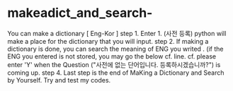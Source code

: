 # makeadict_and_search-
You can make a dictionary [ Eng-Kor ]
step 1. Enter 1. (사전 등록) python will make a place for the dictionary that you will input.
step 2. If making a dictionary is done, you can search the meaning of ENG you writed .
        (if the ENG you entered is not stored, you may go the below cf. line.
        cf. please enter 'Y' when the Question ("사전에 없는 단어입니다. 등록하시겠습니까?") is coming up.
step 4. Last step is the end of MaKing a Dictionary and Search by Yourself.
Try and test my codes.
